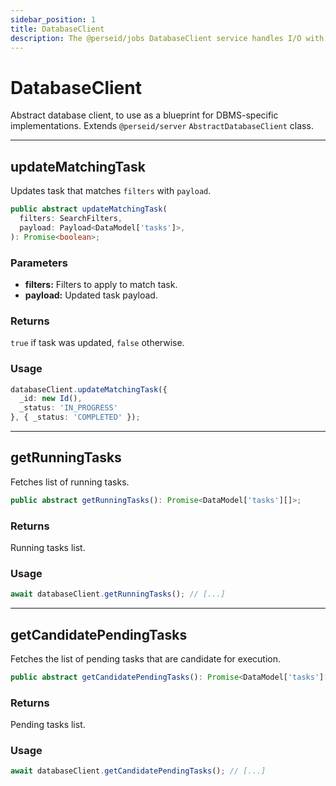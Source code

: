 ```yaml
---
sidebar_position: 1
title: DatabaseClient
description: The @perseid/jobs DatabaseClient service handles I/O with the database.
---
```


# DatabaseClient

Abstract database client, to use as a blueprint for DBMS-specific implementations.
Extends `@perseid/server` `AbstractDatabaseClient` class.

---

## updateMatchingTask

Updates task that matches `filters` with `payload`.

```typescript
public abstract updateMatchingTask(
  filters: SearchFilters,
  payload: Payload<DataModel['tasks']>,
): Promise<boolean>;
```

### Parameters

- **filters:** Filters to apply to match task.
- **payload:** Updated task payload.

### Returns

`true` if task was updated, `false` otherwise.

### Usage

```typescript
databaseClient.updateMatchingTask({
  _id: new Id(),
  _status: 'IN_PROGRESS'
}, { _status: 'COMPLETED' });
```

---

## getRunningTasks

Fetches list of running tasks.

```typescript
public abstract getRunningTasks(): Promise<DataModel['tasks'][]>;
```

### Returns

Running tasks list.

### Usage

```typescript
await databaseClient.getRunningTasks(); // [...]
```

---

## getCandidatePendingTasks

Fetches the list of pending tasks that are candidate for execution.

```typescript
public abstract getCandidatePendingTasks(): Promise<DataModel['tasks'][]>;
```

### Returns

Pending tasks list.

### Usage

```typescript
await databaseClient.getCandidatePendingTasks(); // [...]
```
